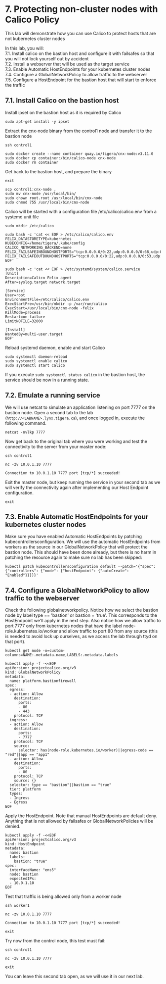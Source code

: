 # 7. Protecting non-cluster nodes with Calico Policy

This lab will demonstrate how you can use Calico to protect hosts that are not kubernetes cluster nodes

In this lab, you will: \
7.1. Install calico on the bastion host and configure it with failsafes so that you will not lock yourself out by accident\
7.2. Install a webserver that will be used as the target service \
7.3. Enable Automatic HostEndpoints for your kubernetes cluster nodes \
7.4. Configure a GlobalNetworkPolicy to allow traffic to the webserver \
7.5. Configure a HostEndpoint for the bastion host that will start to enforce the traffic

## 7.1. Install Calico on the bastion host

Install ipset on the bastion host as it is required by Calico 

```
sudo apt-get install -y ipset
```

Extract the cnx-node binary from the control1 node and transfer it to the bastion node

```
ssh control1
```
```
sudo docker create --name container quay.io/tigera/cnx-node:v3.11.0
sudo docker cp container:/bin/calico-node cnx-node
sudo docker rm container
```

Get back to the bastion host, and prepare the binary

```
exit
```
```
scp control1:cnx-node .
sudo mv cnx-node /usr/local/bin/
sudo chown root.root /usr/local/bin/cnx-node
sudo chmod 755 /usr/local/bin/cnx-node
```

Calico will be started with a configuration file /etc/calico/calico.env from a systemd unit file

```
sudo mkdir /etc/calico
```
```
sudo bash -c 'cat << EOF > /etc/calico/calico.env      
FELIX_DATASTORETYPE=kubernetes
KUBECONFIG=/home/tigera/.kube/config
CALICO_NETWORKING_BACKEND=none
FELIX_FAILSAFEINBOUNDHOSTPORTS="tcp:0.0.0.0/0:22,udp:0.0.0.0/0:68,udp:0.0.0.0/0:53,tcp:0.0.0.0/0:179"
FELIX_FAILSAFEOUTBOUNDHOSTPORTS="tcp:0.0.0.0/0:22,udp:0.0.0.0/0:53,udp:0.0.0.0/0:67,tcp:0.0.0.0/0:179,tcp:0.0.0.0/0:6443"
EOF'
```
```
sudo bash -c 'cat << EOF > /etc/systemd/system/calico.service
[Unit]
Description=Calico Felix agent
After=syslog.target network.target

[Service]
User=root
EnvironmentFile=/etc/calico/calico.env
ExecStartPre=/usr/bin/mkdir -p /var/run/calico
ExecStart=/usr/local/bin/cnx-node -felix
KillMode=process
Restart=on-failure
LimitNOFILE=32000

[Install]
WantedBy=multi-user.target
EOF'
```

Reload systemd daemon, enable and start Calico

```
sudo systemctl daemon-reload
sudo systemctl enable calico
sudo systemctl start calico
```

If you execute `sudo systemctl status calico` in the bastion host, the service should be now in a running state.

## 7.2. Emulate a running service

We will use netcat to simulate an application listening on port 7777 on the bastion node. Open a second tab to the lab (`http://<LABNAME>.lynx.tigera.ca`), and once logged in, execute the following command.

```
netcat -nvlkp 7777
```

Now get back to the original tab where you were working and test the connectivity to the server from your master node:

```
ssh control1
```
```
nc -zv 10.0.1.10 7777
```
```
Connection to 10.0.1.10 7777 port [tcp/*] succeeded!
```

Exit the master node, but keep running the service in your second tab as we will verify the connectivity again after implementing our Host Endpoint configuration.

```
exit
```

## 7.3. Enable Automatic HostEndpoints for your kubernetes cluster nodes

Make sure you have enabled Automatic HostEndpoints by patching kubecontrollersconfiguration. 
We will use the automatic HostEndpoints from workers as the source in our GlobalNetworkPolicy that will protect the bastion node. This should have been done already, but there is no harm in patching the resource again to make sure no lab has been skipped:

```
kubectl patch kubecontrollersconfiguration default --patch='{"spec": {"controllers": {"node": {"hostEndpoint": {"autoCreate": "Enabled"}}}}}'
```

## 7.4. Configure a GlobalNetworkPolicy to allow traffic to the webserver

Check the following globalnetworkpolicy. Notice how we select the bastion node by label type == 'bastion' or bastion = 'true'. This corresponds to the HostEndpoint we'll apply in the next step. Also notice how we allow traffic to port 7777 only from kubernetes nodes that have the label node-role.kubernetes.io/worker and allow traffic to port 80 from any source (this is needed to avoid lock up ourselves, as we access the lab through ttyd on that port).

```
kubectl get node -o=custom-columns=NAME:.metadata.name,LABELS:.metadata.labels
```
```
kubectl apply -f -<<EOF
apiVersion: projectcalico.org/v3
kind: GlobalNetworkPolicy
metadata:
  name: platform.bastionfirewall
spec:
  egress:
  - action: Allow
    destination:
      ports:
      - 80
      - 443
    protocol: TCP
  ingress:
  - action: Allow
    destination:
      ports:
      - 7777
    protocol: TCP
    source:
      selector: has(node-role.kubernetes.io/worker)||egress-code == "red"||app == "app1"
  - action: Allow
    destination:
      ports:
      - 80
    protocol: TCP
    source: {}
  selector: type == "bastion"||bastion == "true"
  tier: platform
  types:
  - Ingress
  - Egress
EOF
```


Apply the HostEndpoint. Note that manual HostEndpoints are default deny. Anything that is not allowed by failsafes or GlobalNetworkPolicies will be denied.

```
kubectl apply -f -<<EOF
apiVersion: projectcalico.org/v3
kind: HostEndpoint
metadata:
  name: bastion
  labels:
    bastion: "true"
spec:
  interfaceName: "ens5"
  node: bastion
  expectedIPs:
  - 10.0.1.10
EOF
```

Test that traffic is being allowed only from a worker node

```
ssh worker1
```
```
nc -zv 10.0.1.10 7777
```
```
Connection to 10.0.1.10 7777 port [tcp/*] succeeded!
```
```
exit
```

Try now from the control node, this test must fail:

```
ssh control1
```
```
nc -zv 10.0.1.10 7777
```
```
exit
```

You can leave this second tab open, as we will use it in our next lab.
